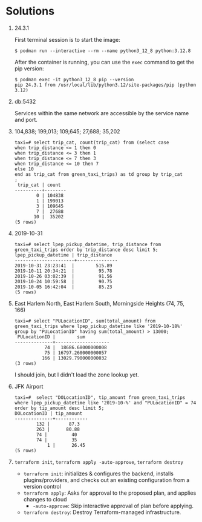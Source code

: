 # Solutions

1. 24.3.1

   First terminal session is to start the image:

   ```console
   $ podman run --interactive --rm --name python3_12_8 python:3.12.8
   ```

   After the container is running, you can use the `exec` command to get the pip version:

   ```console
   $ podman exec -it python3_12_8 pip --version
   pip 24.3.1 from /usr/local/lib/python3.12/site-packages/pip (python 3.12)
   ```

2. db:5432

   Services within the same network are accessible by the service name and port.

3. 104,838; 199,013; 109,645; 27,688; 35,202

   ```psql
   taxi=# select trip_cat, count(trip_cat) from (select case
   when trip_distance <= 1 then 0
   when trip_distance <= 3 then 1
   when trip_distance <= 7 then 3
   when trip_distance <= 10 then 7
   else 10
   end as trip_cat from green_taxi_trips) as td group by trip_cat
   ;
    trip_cat | count
   ----------+--------
           0 | 104838
           1 | 199013
           3 | 109645
           7 |  27688
          10 |  35202
   (5 rows)
   ```

4. 2019-10-31

   ```psql
   taxi=# select lpep_pickup_datetime, trip_distance from green_taxi_trips order by trip_distance desc limit 5;
   lpep_pickup_datetime | trip_distance
   ----------------------+---------------
   2019-10-31 23:23:41  |        515.89
   2019-10-11 20:34:21  |         95.78
   2019-10-26 03:02:39  |         91.56
   2019-10-24 10:59:58  |         90.75
   2019-10-05 16:42:04  |         85.23
   (5 rows)
   ```

5. East Harlem North, East Harlem South, Morningside Heights (74, 75, 166)

   ```psql
   taxi=# select "PULocationID", sum(total_amount) from green_taxi_trips where lpep_pickup_datetime like '2019-10-18%' group by "PULocationID" having sum(total_amount) > 13000;
    PULocationID |        sum
   --------------+--------------------
              74 |  18686.68000000008
              75 | 16797.260000000057
             166 | 13029.790000000032
   (3 rows)
   ```

   I should join, but I didn't load the zone lookup yet.

6. JFK Airport

   ```psql
   taxi=#  select "DOLocationID", tip_amount from green_taxi_trips where lpep_pickup_datetime like '2019-10-%' and "PULocationID" = 74 order by tip_amount desc limit 5;
   DOLocationID | tip_amount
   --------------+------------
           132 |       87.3
           263 |      80.88
           74 |         40
           74 |         35
               1 |      26.45
   (5 rows)
   ```

7. `terraform init`, `terraform apply -auto-approve`, `terraform destroy`

   - `terraform init`: initializes & configures the backend, installs plugins/providers, and checks out an existing configuration from a version control
   - `terraform apply`: Asks for approval to the proposed plan, and applies changes to cloud
     - `-auto-approve`: Skip interactive approval of plan before applying.
   - `terraform destroy`: Destroy Terraform-managed infrastructure.
